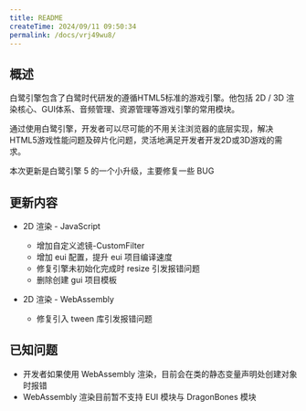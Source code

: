 ```yaml
---
title: README
createTime: 2024/09/11 09:50:34
permalink: /docs/vrj49wu8/
---
```

## 概述

白鹭引擎包含了白鹭时代研发的遵循HTML5标准的游戏引擎。他包括 2D / 3D 渲染核心、GUI体系、音频管理、资源管理等游戏引擎的常用模块。

通过使用白鹭引擎，开发者可以尽可能的不用关注浏览器的底层实现，解决HTML5游戏性能问题及碎片化问题，灵活地满足开发者开发2D或3D游戏的需求。

本次更新是白鹭引擎 5 的一个小升级，主要修复一些 BUG

## 更新内容

* 2D 渲染 - JavaScript
    * 增加自定义滤镜-CustomFilter
    * 增加 eui 配置，提升 eui 项目编译速度
    * 修复引擎未初始化完成时 resize 引发报错问题
    * 删除创建 gui 项目模板

* 2D 渲染 - WebAssembly
    * 修复引入 tween 库引发报错问题

## 已知问题

* 开发者如果使用 WebAssembly 渲染，目前会在类的静态变量声明处创建对象时报错
* WebAssembly 渲染目前暂不支持 EUI 模块与 DragonBones 模块